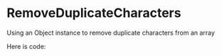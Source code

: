 # RemoveDuplicateCharacters
Using an Object instance to remove duplicate characters from an array

Here is code:
<script>
	// Test arry
	var arry = [1,2,2,3,4,5,5,10];
	var obj= {};

	// Using object property uniqueness to remove the duplicate characther
	for (var i=0; i<arry.length; i++) {
		obj[arry[i]] = true;
		for(var j=i+1; j<arry.length;j++){
			if(obj.hasOwnProperty(arry[j])){
				arry.splice(j,1);
				j = j-1;
			}
		}
	}

	// Print arry in browser console
	console.log(arry);
</script>
